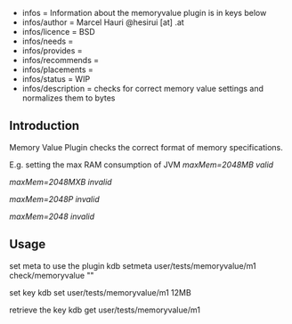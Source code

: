 - infos = Information about the memoryvalue plugin is in keys below
- infos/author = Marcel Hauri @hesirui <firstname> [at] <lastname> .at
- infos/licence = BSD
- infos/needs =
- infos/provides =
- infos/recommends =
- infos/placements = 
- infos/status = WIP
- infos/description = checks for correct memory value settings and normalizes them to bytes

## Introduction

Memory Value Plugin checks the correct format of memory specifications.

E.g. setting the max RAM consumption of JVM
*maxMem=2048MB valid*

*maxMem=2048MXB invalid*

*maxMem=2048P invalid*

*maxMem=2048 invalid*

## Usage 
set meta to use the plugin
kdb setmeta user/tests/memoryvalue/m1 check/memoryvalue ""

set key
kdb set user/tests/memoryvalue/m1 12MB

retrieve the key
kdb get user/tests/memoryvalue/m1